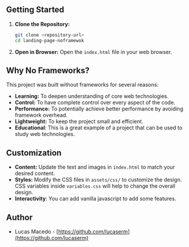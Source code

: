 ## Getting Started

1.  **Clone the Repository:**

    ```bash
    git clone <repository-url>
    cd landing-page-noframewok
    ```

2.  **Open in Browser:**
    Open the `index.html` file in your web browser.

## Why No Frameworks?

This project was built without frameworks for several reasons:

- **Learning:** To deepen understanding of core web technologies.
- **Control:** To have complete control over every aspect of the code.
- **Performance:** To potentially achieve better performance by avoiding framework overhead.
- **Lightweight:** To keep the project small and efficient.
- **Educational**: This is a great example of a project that can be used to study web technologies.

## Customization

- **Content:** Update the text and images in `index.html` to match your desired content.
- **Styles:** Modify the CSS files in `assets/css/` to customize the design. CSS variables inside `variables.css` will help to change the overall design.
- **Interactivity**: You can add vanilla javascript to add some features.

## Author

- Lucas Macedo - [https://github.com/lucaserm](https://github.com/lucaserm)
